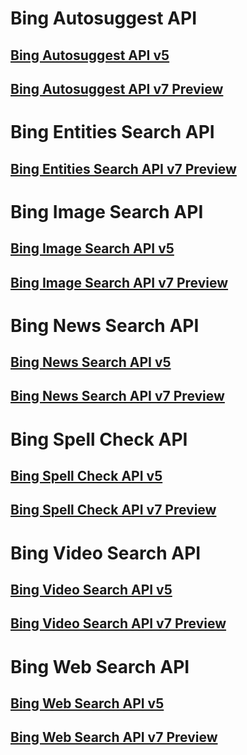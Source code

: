 # Bing Autosuggest API
## [Bing Autosuggest API v5](bing-autosuggest-api-v5-reference.md)
## [Bing Autosuggest API v7 Preview](bing-autosuggest-api-v7-reference.md)
# Bing Entities Search API
## [Bing Entities Search API v7 Preview](bing-entities-api-v7-reference.md)
# Bing Image Search API
## [Bing Image Search API v5](bing-images-api-v5-reference.md)
## [Bing Image Search API v7 Preview](bing-images-api-v7-reference.md)
# Bing News Search API
## [Bing News Search API v5](bing-news-api-v5-reference.md)
## [Bing News Search API v7 Preview](bing-news-api-v7-reference.md)
# Bing Spell Check API
## [Bing Spell Check API v5](bing-spell-check-api-v5-reference.md)
## [Bing Spell Check API v7 Preview](bing-spell-check-api-v7-reference.md)
# Bing Video Search API
## [Bing Video Search API v5](bing-video-api-v5-reference.md)
## [Bing Video Search API v7 Preview](bing-video-api-v7-reference.md)
# Bing Web Search API
## [Bing Web Search API v5](bing-web-api-v5-reference.md)
## [Bing Web Search API v7 Preview](bing-web-api-v7-reference.md)
